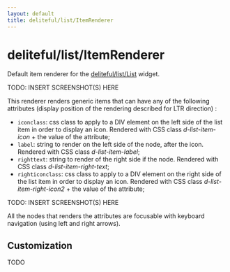 ```yaml
---
layout: default
title: deliteful/list/ItemRenderer
---
```


# deliteful/list/ItemRenderer

Default item renderer for the [deliteful/list/List](List.html) widget.

TODO: INSERT SCREENSHOT(S) HERE

This renderer renders generic items that can have any of the following attributes (display
position of the rendering described for LTR direction) :
- `iconclass`: css class to apply to a DIV element on the left side of the list item in order to display an icon.
Rendered with CSS class _d-list-item-icon_ + the value of the attribute;
- `label`: string to render on the left side of the node, after the icon.
Rendered with CSS class _d-list-item-label_;
- `righttext`: string to render of the right side if the node.
Rendered with CSS class _d-list-item-right-text_;
- `righticonclass`: css class to apply to a DIV element on the right side of the list item in order to display an icon.
Rendered with CSS class _d-list-item-right-icon2_ + the value of the attribute;

TODO: INSERT SCREENSHOT(S) HERE

All the nodes that renders the attributes are focusable with keyboard navigation (using left and
right arrows).

## Customization

TODO

